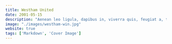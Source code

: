 ```yaml
---
title: Westham United
date: 2001-05-15
description: "Aenean leo ligula, dapibus in, viverra quis, feugiat a, tellus. Phasellus viverra nulla ut metus varius laoreet."
image: "./images/westham-win.jpg"
website: true
tags: ['Markdown', 'Cover Image']
---
```

